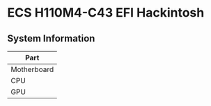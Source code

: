 # ECS H110M4-C43 EFI Hackintosh

## System Information 

|  Part           |
|-----------------|
|  Motherboard    |
|  CPU            |
|  GPU            |
